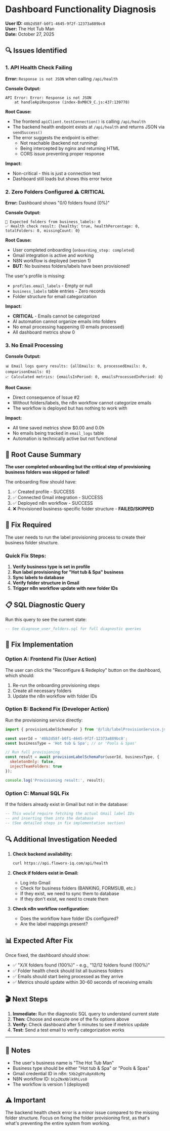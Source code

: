 # Dashboard Functionality Diagnosis

**User ID:** `40b2d58f-b0f1-4645-9f2f-12373a889bc8`  
**User:** The Hot Tub Man  
**Date:** October 27, 2025

## 🔍 Issues Identified

### 1. API Health Check Failing
**Error:** `Response is not JSON` when calling `/api/health`

**Console Output:**
```
API Error: Error: Response is not JSON
    at handleApiResponse (index-BxM8C9_C.js:437:139778)
```

**Root Cause:**
- The frontend `apiClient.testConnection()` is calling `/api/health`
- The backend health endpoint exists at `/api/health` and returns JSON via `sendSuccess()`
- The error suggests the endpoint is either:
  - Not reachable (backend not running)
  - Being intercepted by nginx and returning HTML
  - CORS issue preventing proper response

**Impact:**
- Non-critical - this is just a connection test
- Dashboard still loads but shows this error twice

### 2. Zero Folders Configured ⚠️ CRITICAL
**Error:** Dashboard shows "0/0 folders found (0%)"

**Console Output:**
```
📁 Expected folders from business_labels: 0
✅ Health check result: {healthy: true, healthPercentage: 0, totalFolders: 0, missingCount: 0}
```

**Root Cause:**
- User completed onboarding (`onboarding_step: completed`)
- Gmail integration is active and working
- N8N workflow is deployed (version 1)
- **BUT**: No business folders/labels have been provisioned!

The user's profile is missing:
- `profiles.email_labels` - Empty or null
- `business_labels` table entries - Zero records
- Folder structure for email categorization

**Impact:**
- **CRITICAL** - Emails cannot be categorized
- AI automation cannot organize emails into folders
- No email processing happening (0 emails processed)
- All dashboard metrics show 0

### 3. No Email Processing
**Console Output:**
```
📊 Email logs query results: {allEmails: 0, processedEmails: 0, comparisonEmails: 0}
📈 Calculated metrics: {emailsInPeriod: 0, emailsProcessedInPeriod: 0}
```

**Root Cause:**
- Direct consequence of Issue #2
- Without folders/labels, the n8n workflow cannot categorize emails
- The workflow is deployed but has nothing to work with

**Impact:**
- All time saved metrics show $0.00 and 0.0h
- No emails being tracked in `email_logs` table
- Automation is technically active but not functional

## 🎯 Root Cause Summary

**The user completed onboarding but the critical step of provisioning business folders was skipped or failed!**

The onboarding flow should have:
1. ✅ Created profile - SUCCESS
2. ✅ Connected Gmail integration - SUCCESS  
3. ✅ Deployed n8n workflow - SUCCESS
4. ❌ Provisioned business-specific folder structure - **FAILED/SKIPPED**

## 🔧 Fix Required

The user needs to run the label provisioning process to create their business folder structure.

### Quick Fix Steps:

1. **Verify business type is set in profile**
2. **Run label provisioning for "Hot tub & Spa" business**
3. **Sync labels to database**
4. **Verify folder structure in Gmail**
5. **Trigger n8n workflow update with new folder IDs**

## 📋 SQL Diagnostic Query

Run this query to see the current state:

```sql
-- See diagnose_user_folders.sql for full diagnostic queries
```

## 🚀 Fix Implementation

### Option A: Frontend Fix (User Action)
The user can click the "Reconfigure & Redeploy" button on the dashboard, which should:
1. Re-run the onboarding provisioning steps
2. Create all necessary folders
3. Update the n8n workflow with folder IDs

### Option B: Backend Fix (Developer Action)
Run the provisioning service directly:

```javascript
import { provisionLabelSchemaFor } from '@/lib/labelProvisionService.js';

const userId = '40b2d58f-b0f1-4645-9f2f-12373a889bc8';
const businessType = 'Hot tub & Spa'; // or 'Pools & Spas'

// Run full provisioning
const result = await provisionLabelSchemaFor(userId, businessType, {
  skeletonOnly: false,
  injectTeamFolders: true
});

console.log('Provisioning result:', result);
```

### Option C: Manual SQL Fix
If the folders already exist in Gmail but not in the database:

```sql
-- This would require fetching the actual Gmail label IDs
-- and inserting them into the database
-- (See detailed steps in fix implementation section)
```

## 🔍 Additional Investigation Needed

1. **Check backend availability:**
   ```bash
   curl https://api.floworx-iq.com/api/health
   ```

2. **Check if folders exist in Gmail:**
   - Log into Gmail
   - Check for business folders (BANKING, FORMSUB, etc.)
   - If they exist, we need to sync them to database
   - If they don't exist, we need to create them

3. **Check n8n workflow configuration:**
   - Does the workflow have folder IDs configured?
   - Are the label mappings present?

## 📊 Expected After Fix

Once fixed, the dashboard should show:
- ✅ "X/X folders found (100%)" - e.g., "12/12 folders found (100%)"
- ✅ Folder health check should list all business folders
- ✅ Emails should start being processed as they arrive
- ✅ Metrics should update within 30-60 seconds of receiving emails

## 🎬 Next Steps

1. **Immediate:** Run the diagnostic SQL query to understand current state
2. **Then:** Choose and execute one of the fix options above
3. **Verify:** Check dashboard after 5 minutes to see if metrics update
4. **Test:** Send a test email to verify categorization works

---

## 📝 Notes

- The user's business name is "The Hot Tub Man"
- Business type should be either "Hot tub & Spa" or "Pools & Spas"
- Gmail credential ID in n8n: `5Xb2gDYu8pXd8cMg`
- N8N workflow ID: `bCpZNxNblk9hLvs8`
- The workflow is version 1 (deployed)

## ⚠️ Important

The backend health check error is a minor issue compared to the missing folder structure. Focus on fixing the folder provisioning first, as that's what's preventing the entire system from working.

